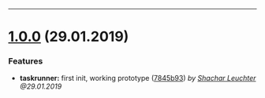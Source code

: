 
 *** 

# [1.0.0](https://github.com/jvmn/groundzero-taskrunner/compare/1.0.0...1.1.0) (29.01.2019)

 ### Features

* **taskrunner:**  first init, working prototype ([7845b93](https://github.com/jvmn/groundzero-taskrunner/commit/7845b93)) _by [Shachar Leuchter](shachar.leuchter@jvm.de) @29.01.2019_
